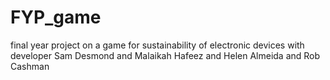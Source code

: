 # FYP_game

final year project on a game for sustainability of electronic devices
with developer Sam Desmond and Malaikah Hafeez and Helen Almeida and Rob Cashman
